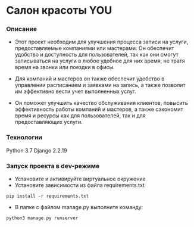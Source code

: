 # Салон красоты YOU
### Описание
- Этот проект необходим для улучшения процесса записи на услуги, предоставляемые компаниями или мастерами. Он обеспечит удобство и доступность для пользователей, так как они смогут записываться на услуги в любое удобное для них время, не тратя время на звонки или поездки в офисы. 

- Для компаний и мастеров он также обеспечит удобство в управлении расписанием и заявками на запись, а также позволит им эффективно вести учет выполненных услуг.

- Он поможет улучшить качество обслуживания клиентов, повысить эффективность работы компаний и мастеров, а также сэкономит время и ресурсы как для пользователей, так и для предоставляющих услуги.

### Технологии
Python 3.7
Django 2.2.19
### Запуск проекта в dev-режиме
- Установите и активируйте виртуальное окружение
- Установите зависимости из файла requirements.txt
```
pip install -r requirements.txt
``` 
- В папке с файлом manage.py выполните команду:
```
python3 manage.py runserver
```
